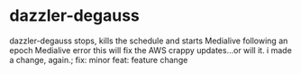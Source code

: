 # dazzler-degauss
dazzler-degauss stops, kills the schedule and starts Medialive following an epoch Medialive error 
this will fix the AWS crappy updates...or will it. i made a change, again.; fix: minor feat: feature change